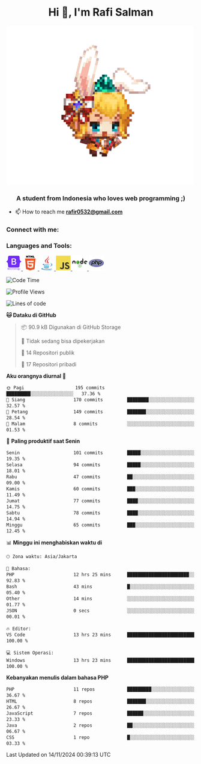 <h1 align="center">Hi 👋, I'm Rafi Salman</h1>
<img src="img/lp.gif" /> 
<h3 align="center">A student from Indonesia who loves web programming ;)</h3>

- 📫 How to reach me **rafir0532@gmail.com**

<h3 align="left">Connect with me:</h3>
<p align="left">
</p>

<h3 align="left">Languages and Tools:</h3>
<p align="left"> <a href="https://getbootstrap.com" target="_blank" rel="noreferrer"> <img src="https://raw.githubusercontent.com/devicons/devicon/master/icons/bootstrap/bootstrap-plain-wordmark.svg" alt="bootstrap" width="40" height="40"/> </a> <a href="https://www.w3.org/html/" target="_blank" rel="noreferrer"> <img src="https://raw.githubusercontent.com/devicons/devicon/master/icons/html5/html5-original-wordmark.svg" alt="html5" width="40" height="40"/> </a> <a href="https://www.java.com" target="_blank" rel="noreferrer"> <img src="https://raw.githubusercontent.com/devicons/devicon/master/icons/java/java-original.svg" alt="java" width="40" height="40"/> </a> <a href="https://developer.mozilla.org/en-US/docs/Web/JavaScript" target="_blank" rel="noreferrer"> <img src="https://raw.githubusercontent.com/devicons/devicon/master/icons/javascript/javascript-original.svg" alt="javascript" width="40" height="40"/> </a> <a href="https://nodejs.org" target="_blank" rel="noreferrer"> <img src="https://raw.githubusercontent.com/devicons/devicon/master/icons/nodejs/nodejs-original-wordmark.svg" alt="nodejs" width="40" height="40"/> </a> <a href="https://www.php.net" target="_blank" rel="noreferrer"> <img src="https://raw.githubusercontent.com/devicons/devicon/master/icons/php/php-original.svg" alt="php" width="40" height="40"/> </a> </p>

<!--START_SECTION:waka-->
![Code Time](http://img.shields.io/badge/Code%20Time-242%20hrs%2038%20mins-blue)

![Profile Views](http://img.shields.io/badge/Profil%20dilihat-3-blue)

![Lines of code](https://img.shields.io/badge/Sejak%20Hello%20World%20aku%20telah%20menulis-1.6%20million%20baris%20kode-blue)

**🐱 Dataku di GitHub** 

> 📦 90.9 kB Digunakan di GitHub Storage 
 > 
> 🚫 Tidak sedang bisa dipekerjakan
 > 
> 📜 14 Repositori publik 
 > 
> 🔑 17 Repositori pribadi 
 > 
**Aku orangnya diurnal 🐤** 

```text
🌞 Pagi                   195 commits         █████████░░░░░░░░░░░░░░░░   37.36 % 
🌆 Siang                  170 commits         ████████░░░░░░░░░░░░░░░░░   32.57 % 
🌃 Petang                 149 commits         ███████░░░░░░░░░░░░░░░░░░   28.54 % 
🌙 Malam                  8 commits           ░░░░░░░░░░░░░░░░░░░░░░░░░   01.53 % 
```
📅 **Paling produktif saat Senin** 

```text
Senin                    101 commits         █████░░░░░░░░░░░░░░░░░░░░   19.35 % 
Selasa                   94 commits          █████░░░░░░░░░░░░░░░░░░░░   18.01 % 
Rabu                     47 commits          ██░░░░░░░░░░░░░░░░░░░░░░░   09.00 % 
Kamis                    60 commits          ███░░░░░░░░░░░░░░░░░░░░░░   11.49 % 
Jumat                    77 commits          ████░░░░░░░░░░░░░░░░░░░░░   14.75 % 
Sabtu                    78 commits          ████░░░░░░░░░░░░░░░░░░░░░   14.94 % 
Minggu                   65 commits          ███░░░░░░░░░░░░░░░░░░░░░░   12.45 % 
```


📊 **Minggu ini menghabiskan waktu di** 

```text
🕑︎ Zona waktu: Asia/Jakarta

💬 Bahasa: 
PHP                      12 hrs 25 mins      ███████████████████████░░   92.83 % 
Bash                     43 mins             █░░░░░░░░░░░░░░░░░░░░░░░░   05.40 % 
Other                    14 mins             ░░░░░░░░░░░░░░░░░░░░░░░░░   01.77 % 
JSON                     0 secs              ░░░░░░░░░░░░░░░░░░░░░░░░░   00.01 % 

🔥 Editor: 
VS Code                  13 hrs 23 mins      █████████████████████████   100.00 % 

💻 Sistem Operasi: 
Windows                  13 hrs 23 mins      █████████████████████████   100.00 % 
```

**Kebanyakan menulis dalam bahasa PHP** 

```text
PHP                      11 repos            █████████░░░░░░░░░░░░░░░░   36.67 % 
HTML                     8 repos             ███████░░░░░░░░░░░░░░░░░░   26.67 % 
JavaScript               7 repos             ██████░░░░░░░░░░░░░░░░░░░   23.33 % 
Java                     2 repos             ██░░░░░░░░░░░░░░░░░░░░░░░   06.67 % 
CSS                      1 repo              █░░░░░░░░░░░░░░░░░░░░░░░░   03.33 % 
```




 Last Updated on 14/11/2024 00:39:13 UTC
<!--END_SECTION:waka-->
